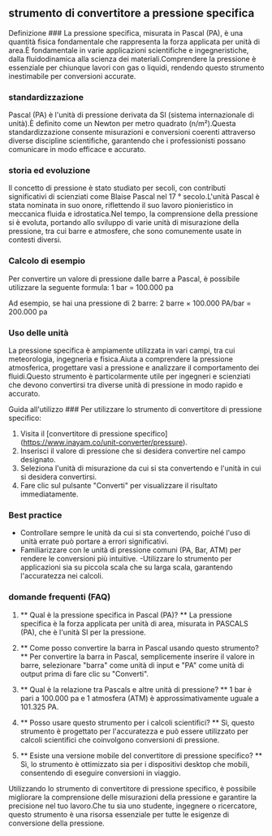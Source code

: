 ## strumento di convertitore a pressione specifica

Definizione ###
La pressione specifica, misurata in Pascal (PA), è una quantità fisica fondamentale che rappresenta la forza applicata per unità di area.È fondamentale in varie applicazioni scientifiche e ingegneristiche, dalla fluidodinamica alla scienza dei materiali.Comprendere la pressione è essenziale per chiunque lavori con gas o liquidi, rendendo questo strumento inestimabile per conversioni accurate.

### standardizzazione
Pascal (PA) è l'unità di pressione derivata da SI (sistema internazionale di unità).È definito come un Newton per metro quadrato (n/m²).Questa standardizzazione consente misurazioni e conversioni coerenti attraverso diverse discipline scientifiche, garantendo che i professionisti possano comunicare in modo efficace e accurato.

### storia ed evoluzione
Il concetto di pressione è stato studiato per secoli, con contributi significativi di scienziati come Blaise Pascal nel 17 ° secolo.L'unità Pascal è stata nominata in suo onore, riflettendo il suo lavoro pionieristico in meccanica fluida e idrostatica.Nel tempo, la comprensione della pressione si è evoluta, portando allo sviluppo di varie unità di misurazione della pressione, tra cui barre e atmosfere, che sono comunemente usate in contesti diversi.

### Calcolo di esempio
Per convertire un valore di pressione dalle barre a Pascal, è possibile utilizzare la seguente formula:
1 bar = 100.000 pa

Ad esempio, se hai una pressione di 2 barre:
2 barre × 100.000 PA/bar = 200.000 pa

### Uso delle unità
La pressione specifica è ampiamente utilizzata in vari campi, tra cui meteorologia, ingegneria e fisica.Aiuta a comprendere la pressione atmosferica, progettare vasi a pressione e analizzare il comportamento dei fluidi.Questo strumento è particolarmente utile per ingegneri e scienziati che devono convertirsi tra diverse unità di pressione in modo rapido e accurato.

Guida all'utilizzo ###
Per utilizzare lo strumento di convertitore di pressione specifico:
1. Visita il [convertitore di pressione specifico] (https://www.inayam.co/unit-converter/pressure).
2. Inserisci il valore di pressione che si desidera convertire nel campo designato.
3. Seleziona l'unità di misurazione da cui si sta convertendo e l'unità in cui si desidera convertirsi.
4. Fare clic sul pulsante "Converti" per visualizzare il risultato immediatamente.

### Best practice
- Controllare sempre le unità da cui si sta convertendo, poiché l'uso di unità errate può portare a errori significativi.
- Familiarizzare con le unità di pressione comuni (PA, Bar, ATM) per rendere le conversioni più intuitive.
-Utilizzare lo strumento per applicazioni sia su piccola scala che su larga scala, garantendo l'accuratezza nei calcoli.

### domande frequenti (FAQ)

1. ** Qual è la pressione specifica in Pascal (PA)? **
La pressione specifica è la forza applicata per unità di area, misurata in PASCALS (PA), che è l'unità SI per la pressione.

2. ** Come posso convertire la barra in Pascal usando questo strumento? **
Per convertire la barra in Pascal, semplicemente inserire il valore in barre, selezionare "barra" come unità di input e "PA" come unità di output prima di fare clic su "Converti".

3. ** Qual è la relazione tra Pascals e altre unità di pressione? **
1 bar è pari a 100.000 pa e 1 atmosfera (ATM) è approssimativamente uguale a 101.325 PA.

4. ** Posso usare questo strumento per i calcoli scientifici? **
Sì, questo strumento è progettato per l'accuratezza e può essere utilizzato per calcoli scientifici che coinvolgono conversioni di pressione.

5. ** Esiste una versione mobile del convertitore di pressione specifico? **
Sì, lo strumento è ottimizzato sia per i dispositivi desktop che mobili, consentendo di eseguire conversioni in viaggio.

Utilizzando lo strumento di convertitore di pressione specifico, è possibile migliorare la comprensione delle misurazioni della pressione e garantire la precisione nel tuo lavoro.Che tu sia uno studente, ingegnere o ricercatore, questo strumento è una risorsa essenziale per tutte le esigenze di conversione della pressione.